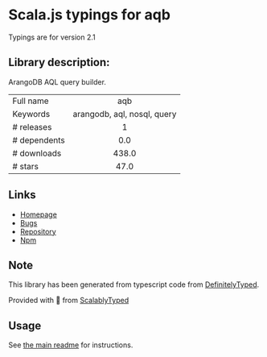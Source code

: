 
# Scala.js typings for aqb

Typings are for version 2.1

## Library description:
ArangoDB AQL query builder.

|                    |                 |
| ------------------ | :-------------: |
| Full name          | aqb |
| Keywords           | arangodb, aql, nosql, query |
| # releases         | 1 |
| # dependents       | 0.0 |
| # downloads        | 438.0 |
| # stars            | 47.0 |

## Links
- [Homepage](https://github.com/arangodb/aqbjs)
- [Bugs](https://github.com/arangodb/aqbjs/issues)
- [Repository](https://github.com/arangodb/aqbjs)
- [Npm](https://www.npmjs.com/package/aqb)
    


## Note
This library has been generated from typescript code from [DefinitelyTyped](https://definitelytyped.org).

Provided with :purple_heart: from [ScalablyTyped](https://github.com/oyvindberg/ScalablyTyped)

## Usage
See [the main readme](../../readme.md) for instructions.


